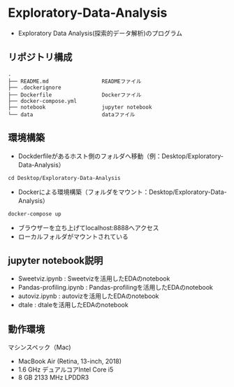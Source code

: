 # Exploratory-Data-Analysis
* Exploratory Data Analysis(探索的データ解析)のプログラム

## リポジトリ構成
```
.
├── README.md                 READMEファイル
├── .dockerignore        
├── Dockerfile                Dockerファイル
├── docker-compose.yml
├── notebook                  jupyter notebook
└── data                      dataファイル
```

## 環境構築

* Dockderfileがあるホスト側のフォルダへ移動（例：Desktop/Exploratory-Data-Analysis）
```
cd Desktop/Exploratory-Data-Analysis
```

* Dockerによる環境構築（フォルダをマウント：Desktop/Exploratory-Data-Analysis）
```
docker-compose up
```

* ブラウザーを立ち上げてlocalhost:8888へアクセス
* ローカルフォルダがマウントされている

## jupyter notebook説明
* Sweetviz.ipynb : Sweetvizを活用したEDAのnotebook
* Pandas-profiling.ipynb : Pandas-profilingを活用したEDAのnotebook
* autoviz.ipynb : autovizを活用したEDAのnotebook
* dtale : dtaleを活用したEDAのnotebook


## 動作環境
マシンスペック（Mac)
- MacBook Air (Retina, 13-inch, 2018)
- 1.6 GHz デュアルコアIntel Core i5
- 8 GB 2133 MHz LPDDR3
